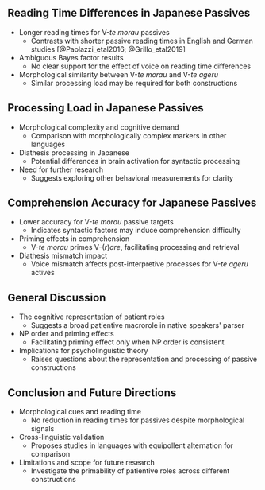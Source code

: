 ## Reading Time Differences in Japanese Passives

- Longer reading times for V-*te morau* passives
  - Contrasts with shorter passive reading times in English and German studies [@Paolazzi_etal2016; @Grillo_etal2019]
- Ambiguous Bayes factor results
  - No clear support for the effect of voice on reading time differences
- Morphological similarity between V-*te morau* and V-*te ageru*
  - Similar processing load may be required for both constructions

## Processing Load in Japanese Passives

- Morphological complexity and cognitive demand
  - Comparison with morphologically complex markers in other languages
- Diathesis processing in Japanese
  - Potential differences in brain activation for syntactic processing
- Need for further research
  - Suggests exploring other behavioral measurements for clarity

## Comprehension Accuracy for Japanese Passives

- Lower accuracy for V-*te morau* passive targets
  - Indicates syntactic factors may induce comprehension difficulty
- Priming effects in comprehension
  - V-*te morau* primes V-(*r*)*are*, facilitating processing and retrieval
- Diathesis mismatch impact
  - Voice mismatch affects post-interpretive processes for V-*te ageru* actives

## General Discussion

- The cognitive representation of patient roles
  - Suggests a broad patientive macrorole in native speakers' parser
- NP order and priming effects
  - Facilitating priming effect only when NP order is consistent
- Implications for psycholinguistic theory
  - Raises questions about the representation and processing of passive constructions

## Conclusion and Future Directions

- Morphological cues and reading time
  - No reduction in reading times for passives despite morphological signals
- Cross-linguistic validation
  - Proposes studies in languages with equipollent alternation for comparison
- Limitations and scope for future research
  - Investigate the primability of patientive roles across different constructions